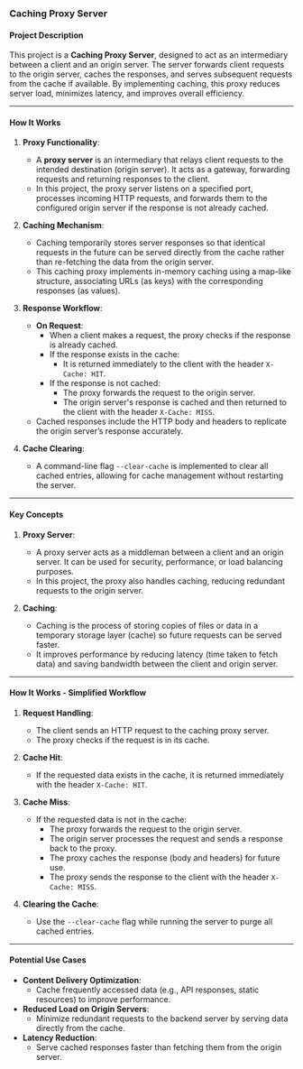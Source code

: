 ### **Caching Proxy Server**  

#### **Project Description**  
This project is a **Caching Proxy Server**, designed to act as an intermediary between a client and an origin server. The server forwards client requests to the origin server, caches the responses, and serves subsequent requests from the cache if available. By implementing caching, this proxy reduces server load, minimizes latency, and improves overall efficiency.

---

#### **How It Works**  

1. **Proxy Functionality**:  
   - A **proxy server** is an intermediary that relays client requests to the intended destination (origin server). It acts as a gateway, forwarding requests and returning responses to the client.
   - In this project, the proxy server listens on a specified port, processes incoming HTTP requests, and forwards them to the configured origin server if the response is not already cached.

2. **Caching Mechanism**:  
   - Caching temporarily stores server responses so that identical requests in the future can be served directly from the cache rather than re-fetching the data from the origin server.
   - This caching proxy implements in-memory caching using a map-like structure, associating URLs (as keys) with the corresponding responses (as values).

3. **Response Workflow**:
   - **On Request**:
     - When a client makes a request, the proxy checks if the response is already cached.
     - If the response exists in the cache:
       - It is returned immediately to the client with the header `X-Cache: HIT`.
     - If the response is not cached:
       - The proxy forwards the request to the origin server.
       - The origin server's response is cached and then returned to the client with the header `X-Cache: MISS`.
   - Cached responses include the HTTP body and headers to replicate the origin server’s response accurately.

4. **Cache Clearing**:  
   - A command-line flag `--clear-cache` is implemented to clear all cached entries, allowing for cache management without restarting the server.

---


#### **Key Concepts**

1. **Proxy Server**:  
   - A proxy server acts as a middleman between a client and an origin server. It can be used for security, performance, or load balancing purposes.  
   - In this project, the proxy also handles caching, reducing redundant requests to the origin server.

2. **Caching**:  
   - Caching is the process of storing copies of files or data in a temporary storage layer (cache) so future requests can be served faster.
   - It improves performance by reducing latency (time taken to fetch data) and saving bandwidth between the client and origin server.

---

#### **How It Works - Simplified Workflow**

1. **Request Handling**:
   - The client sends an HTTP request to the caching proxy server.
   - The proxy checks if the request is in its cache.

2. **Cache Hit**:
   - If the requested data exists in the cache, it is returned immediately with the header `X-Cache: HIT`.

3. **Cache Miss**:
   - If the requested data is not in the cache:
     - The proxy forwards the request to the origin server.
     - The origin server processes the request and sends a response back to the proxy.
     - The proxy caches the response (body and headers) for future use.
     - The proxy sends the response to the client with the header `X-Cache: MISS`.

4. **Clearing the Cache**:
   - Use the `--clear-cache` flag while running the server to purge all cached entries.

---

#### **Potential Use Cases**  
- **Content Delivery Optimization**:
  - Cache frequently accessed data (e.g., API responses, static resources) to improve performance.
- **Reduced Load on Origin Servers**:
  - Minimize redundant requests to the backend server by serving data directly from the cache.
- **Latency Reduction**:
  - Serve cached responses faster than fetching them from the origin server.
